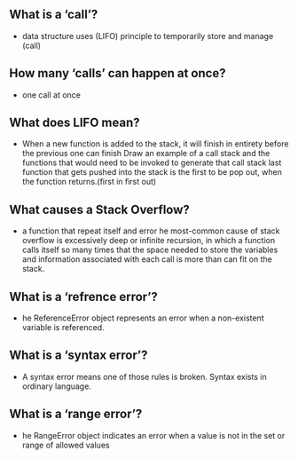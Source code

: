 ## What is a ‘call’?
- data structure  uses  (LIFO) principle to temporarily store and manage  (call)
## How many ‘calls’ can happen at once?
- one call at once
## What does LIFO mean?
- When a new function is added to the stack, it will finish in entirety before the previous one can finish Draw an example of a call stack and the functions that would need to be invoked to generate that call stack
last function that gets pushed into the stack is the first to be pop out, when the function returns.(first in first out)
## What causes a Stack Overflow?
- a function that repeat itself  and error
he most-common cause of stack overflow is excessively deep or infinite recursion, in which a function calls itself so many times that the space needed to store the variables and information associated with each call is more than can fit on the stack.
## What is a ‘refrence error’?
- he ReferenceError object represents an error when a non-existent variable is referenced.
## What is a ‘syntax error’?
- A syntax error means one of those rules is broken. Syntax exists in ordinary language. 
 ## What is a ‘range error’?
 - he RangeError object indicates an error when a value is not in the set or range of allowed values